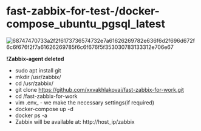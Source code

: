 # fast-zabbix-for-test-/docker-compose_ubuntu_pgsql_latest
![68747470733a2f2f6173736574732e7a61626269782e636f6d2f696d672f6c6f676f2f7a61626269785f6c6f676f5f353030783133312e706e67](https://user-images.githubusercontent.com/75326855/126627735-cc5d1dae-59be-481d-9dad-978c51047934.png)

**!Zabbix-agent deleted**
- sudo apt install git
- mkdir /usr/zabbix/
- cd /usr/zabbix/
- git clone https://github.com/xxvakhlakovai/fast-zabbix-for-work.git
- cd /fast-zabbix-for-work
- vim .env_ - we make the necessary settings(if required)
- docker-compose up -d
- docker ps -a
- Zabbix will be available at: http://host_ip/zabbix
